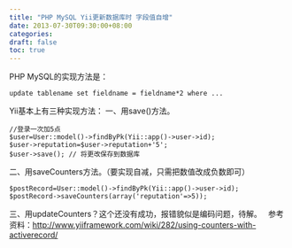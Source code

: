 ```yaml
---
title: "PHP MySQL Yii更新数据库时 字段值自增"
date: 2013-07-30T09:30:00+08:00
categories: 
draft: false
toc: true
---
```


PHP MySQL的实现方法是： 
    
    
    update tablename set fieldname = fieldname*2 where ...

Yii基本上有三种实现方法： 一、用save()方法。 
    
    
    //登录一次加5点
    $user=User::model()->findByPk(Yii::app()->user->id);
    $user->reputation=$user->reputation+'5';
    $user->save(); // 将更改保存到数据库

二、用saveCounters方法。（要实现自减，只需把数值改成负数即可） 
    
    
    $postRecord=User::model()->findByPk(Yii::app()->user->id);
    $postRecord->saveCounters(array('reputation'=>5));

三、用updateCounters？这个还没有成功，报错貌似是编码问题，待解。   参考资料：<http://www.yiiframework.com/wiki/282/using-counters-with-activerecord/>
